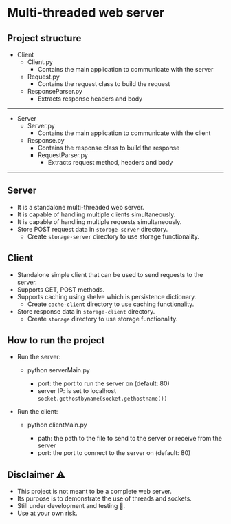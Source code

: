 # Multi-threaded web server

## Project structure
- Client
  - Client.py
    - Contains the main application to communicate with the server
  - Request.py
    - Contains the request class to build the request
  - ResponseParser.py
    - Extracts response headers and body
---
- Server
  - Server.py
    - Contains the main application to communicate with the client
  - Response.py
    - Contains the response class to build the response
    - RequestParser.py
      - Extracts request method, headers and body
---

## Server
- It is a standalone multi-threaded web server.
- It is capable of handling multiple clients simultaneously.
- It is capable of handling multiple requests simultaneously.
- Store POST request data in `storage-server` directory.
  - Create `storage-server` directory to use storage functionality.

## Client
- Standalone simple client that can be used to send requests to the server.
- Supports GET, POST methods.
- Supports caching using shelve which is persistence dictionary. 
  - Create `cache-client` directory to use caching functionality.
- Store response data in `storage-client` directory.
  - Create `storage` directory to use storage functionality.

## How to run the project
- Run the server:
  - python serverMain.py <port>
    - port: the port to run the server on (default: 80)
    - server IP: is set to localhost `socket.gethostbyname(socket.gethostname())`

- Run the client:
  - python clientMain.py <path> <port>
    - path: the path to the file to send to the server or receive from the server
    - port: the port to connect to the server on (default: 80)

## Disclaimer ⚠️
- This project is not meant to be a complete web server.
- Its purpose is to demonstrate the use of threads and sockets.
- Still under development and testing 🚧.
- Use at your own risk.


